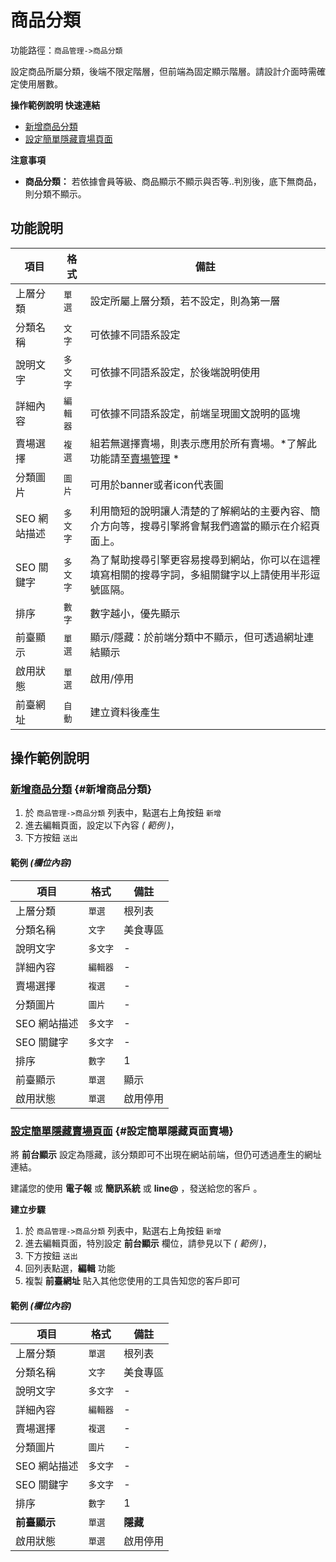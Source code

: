 # 商品分類

功能路徑：`商品管理->商品分類`

設定商品所屬分類，後端不限定階層，但前端為固定顯示階層。請設計介面時需確定使用層數。

**操作範例說明 快速連結**

* [新增商品分類](/guide/product-category#新增商品分類)
* [設定簡單隱藏賣場頁面](/guide/product-category#設定簡單隱藏頁面賣場)

**注意事項**

* **商品分類：** 若依據會員等級、商品顯示不顯示與否等..判別後，底下無商品，則分類不顯示。

## 功能說明

| 項目 | 格式 | 備註 |
| --- | --- | --- |
| 上層分類 | `單選` | 設定所屬上層分類，若不設定，則為第一層 |
| 分類名稱 | `文字` | 可依據不同語系設定 |
| 說明文字 | `多文字` | 可依據不同語系設定，於後端說明使用 |
| 詳細內容 | `編輯器` | 可依據不同語系設定，前端呈現圖文說明的區塊 |
| 賣場選擇 | `複選` | 組若無選擇賣場，則表示應用於所有賣場。*了解此功能請至[賣場管理](/guide/product-market) * |
| 分類圖片 | `圖片` | 可用於banner或者icon代表圖 |
| SEO 網站描述 | `多文字` | 利用簡短的說明讓人清楚的了解網站的主要內容、簡介方向等，搜尋引擎將會幫我們適當的顯示在介紹頁面上。 |
| SEO 關鍵字 | `多文字` | 為了幫助搜尋引擎更容易搜尋到網站，你可以在這裡填寫相關的搜尋字詞，多組關鍵字以上請使用半形逗號區隔。 |
| 排序 | `數字` | 數字越小，優先顯示 |
| 前臺顯示 | `單選` | 顯示/隱藏：於前端分類中不顯示，但可透過網址連結顯示 |
| 啟用狀態 | `單選` | 啟用/停用 |
| 前臺網址 | `自動` | 建立資料後產生 |

## 操作範例說明

### [新增商品分類](/guide/product-category#新增商品分類) {#新增商品分類}

1. 於 `商品管理->商品分類` 列表中，點選右上角按鈕 `新增` 
2. 進去編輯頁面，設定以下內容 _( 範例 )_，
3. 下方按鈕 `送出`

#### 範例 _(欄位內容)_

| 項目 | 格式 | 備註 |
| --- | --- | --- |
| 上層分類 | `單選` | 根列表 |
| 分類名稱 | `文字` | 美食專區 |
| 說明文字 | `多文字` | - |
| 詳細內容 | `編輯器` | - |
| 賣場選擇 | `複選` | - |
| 分類圖片 | `圖片` | - |
| SEO 網站描述 | `多文字` | - |
| SEO 關鍵字 | `多文字` | - |
| 排序 | `數字` | 1 |
| 前臺顯示 | `單選` | 顯示 |
| 啟用狀態 | `單選` | 啟用停用 |

### [設定簡單隱藏賣場頁面](/guide/product-category#設定簡單隱藏頁面賣場) {#設定簡單隱藏頁面賣場}

將 **前台顯示** 設定為隱藏，該分類即可不出現在網站前端，但仍可透過產生的網址連結。

建議您的使用 **電子報** 或 **簡訊系統** 或 **line@** ，發送給您的客戶 。

**建立步驟**

1. 於 `商品管理->商品分類` 列表中，點選右上角按鈕 `新增` 
2. 進去編輯頁面，特別設定 **前台顯示** 欄位，請參見以下 _( 範例 )_，
3. 下方按鈕 `送出`
4. 回列表點選，**編輯** 功能
5. 複製 **前臺網址** 貼入其他您使用的工具告知您的客戶即可

#### 範例 _(欄位內容)_

| 項目 | 格式 | 備註 |
| --- | --- | --- |
| 上層分類 | `單選` | 根列表 |
| 分類名稱 | `文字` | 美食專區 |
| 說明文字 | `多文字` | - |
| 詳細內容 | `編輯器` | - |
| 賣場選擇 | `複選` | - |
| 分類圖片 | `圖片` | - |
| SEO 網站描述 | `多文字` | - |
| SEO 關鍵字 | `多文字` | - |
| 排序 | `數字` | 1 |
| **前臺顯示** | `單選` | **隱藏** |
| 啟用狀態 | `單選` | 啟用停用 |
